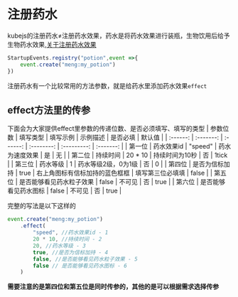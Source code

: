 # 注册药水
kubejs的注册药水≠注册药水效果，药水是将药水效果进行装瓶，生物饮用后给予生物药水效果,[关于注册药水效果](./tian-jia-yao-shui-xiao-guo.md)
```js
StartupEvents.registry("potion",event =>{
    event.create("meng:my_potion")
})
```
注册药水有一个比较常用的方法参数，就是给药水里添加药水效果`effect`
## effect方法里的传参
下面会为大家提供effect里参数的传递位数、是否必须填写、填写的类型
| 参数位数 | 填写类型 | 填写示例 | 示例描述 | 是否必填 | 默认值 |
| :------: | :-------: | :------: | :--------: | :---------: | :-------: |
| 第一位 | 药水效果id | "speed" | 药水为速度效果 | 是 | 无 |
| 第二位 | 持续时间 | 20 * 10 | 持续时间为10秒 | 否 | 1tick |
| 第三位 | 药水等级 | 1 | 药水等级2级，0为1级 | 否 | 0 |
| 第四位 | 是否为信标加持 | true | 右上角图标有信标加持的蓝色框框 | 填写第三位必填填 | false |
| 第五位 | 是否能够看见药水粒子效果 | false | 不可见 | 否 | true |
| 第六位 | 是否能够看见药水图标 | false | 不可见 | 否 | true |

完整的写法是以下这样的
```js
event.create("meng:my_potion")
    .effect(
        "speed", //药水效果id - 1
        20 * 10, //持续时间 - 2
        20, //药水等级 - 3
        true, //是否为信标加持 - 4
        false, //是否能够看见药水粒子效果 - 5
        false // 是否能够看见药水图标 - 6
    )
```
**需要注意的是第四位和第五位是同时传参的，其他的是可以根据需求选择传参**
